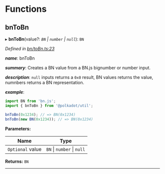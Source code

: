 

# Functions

<a id="bntobn"></a>

##  bnToBn

▸ **bnToBn**(value?: *`BN` \| `number` \| `null`*): `BN`

*Defined in [bn/toBn.ts:23](https://github.com/polkadot-js/common/blob/3dcd05b/packages/util/src/bn/toBn.ts#L23)*

*__name__*: bnToBn

*__summary__*: Creates a BN value from a BN.js bignumber or number input.

*__description__*: `null` inputs returns a `0x0` result, BN values returns the value, numnbers returns a BN representation.

*__example__*:   

```javascript
import BN from 'bn.js';
import { bnToBn } from '@polkadot/util';

bnToBn(0x1234); // => BN(0x1234)
bnToBn(new BN(0x1234)); // => BN(0x1234)
```

**Parameters:**

| Name | Type |
| ------ | ------ |
| `Optional` value | `BN` \| `number` \| `null` |

**Returns:** `BN`

___

